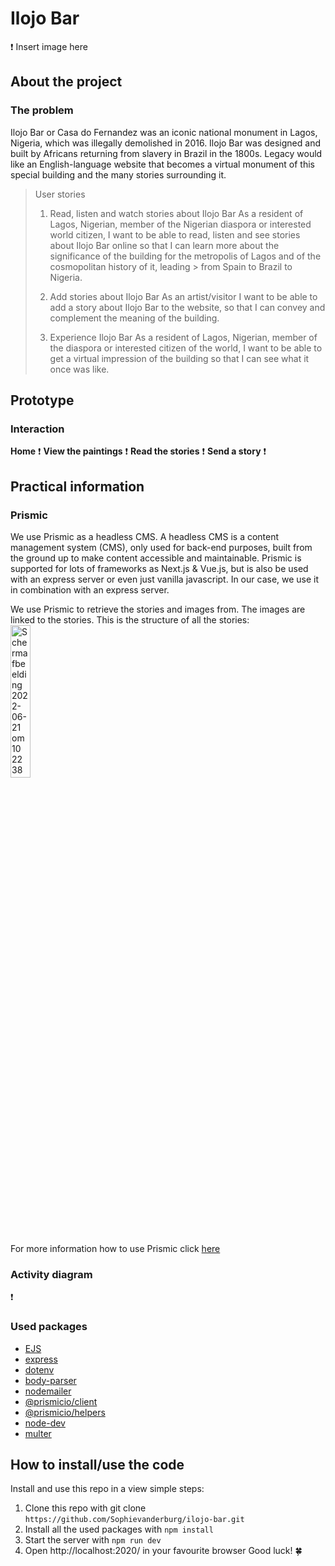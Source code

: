 # Ilojo Bar
❗ Insert image here
## About the project
### The problem
Ilojo Bar or Casa do Fernandez was an iconic national monument in Lagos, Nigeria, which was illegally demolished in 2016. Ilojo Bar was designed and built by Africans returning from slavery in Brazil in the 1800s. Legacy would like an English-language website that becomes a virtual monument of this special building and the many stories surrounding it.

> User stories
> 1. Read, listen and watch stories about Ilojo Bar
> As a resident of Lagos, Nigerian, member of the Nigerian diaspora or interested world citizen, I want to be able to read, listen and see stories about  Ilojo Bar online so that I can learn more about the significance of the building for the metropolis of Lagos and of the cosmopolitan history of it, leading > from Spain to Brazil to Nigeria.
>
> 2. Add stories about Ilojo Bar
> As an artist/visitor I want to be able to add a story about Ilojo Bar to the website, so that I can convey and complement the meaning of the building.
> 
> 3. Experience Ilojo Bar
> As a resident of Lagos, Nigerian, member of the diaspora or interested citizen of the world, I want to be able to get a virtual impression of the building so that I can see what it once was like. 


## Prototype
### Interaction
**Home**
❗
**View the paintings**
❗
**Read the stories**
❗
**Send a story**
❗


## Practical information
### Prismic
We use Prismic as a headless CMS. A headless CMS is a content management system (CMS), only used for back-end purposes, built from the ground up to make content accessible and maintainable. Prismic is supported for lots of frameworks as Next.js & Vue.js, but is also be used with an express server or even just vanilla javascript. In our case, we use it in combination with an express server.

We use Prismic to retrieve the stories and images from. The images are linked to the stories. This is the structure of all the stories:<br>
<img width="25%" alt="Schermafbeelding 2022-06-21 om 10 22 38" src="https://user-images.githubusercontent.com/70577898/174752624-5f87c7b2-fe26-4337-a1e7-78454f60feec.png">


For more information how to use Prismic click [here](https://prismic.io/docs/technologies/express-overview_)

### Activity diagram
❗
### Used packages
- [EJS](https://www.npmjs.com/package/ejs)
- [express](https://www.npmjs.com/package/express)
- [dotenv](https://www.npmjs.com/package/dotenv)
- [body-parser](https://www.npmjs.com/package/body-parser)
- [nodemailer](https://www.npmjs.com/package/nodemailer)
- [@prismicio/client](npmjs.com/package/@prismicio/client)
- [@prismicio/helpers](https://www.npmjs.com/package/@prismicio/helpers)
- [node-dev](https://www.npmjs.com/package/node-dev)
- [multer](https://www.npmjs.com/package/multer)

## How to install/use the code
Install and use this repo in a view simple steps:
1. Clone this repo with git clone ``https://github.com/Sophievanderburg/ilojo-bar.git``
2. Install all the used packages with ``npm install``
3. Start the server with ``npm run dev``
4. Open http://localhost:2020/ in your favourite browser
Good luck! 🍀



